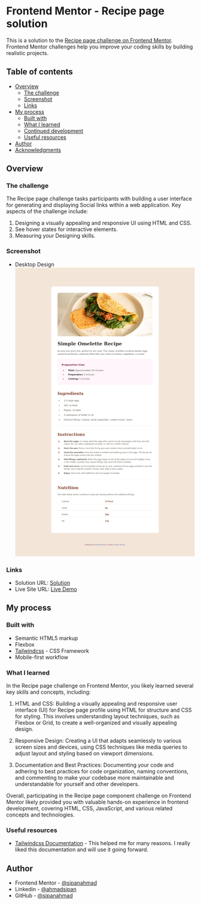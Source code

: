 # Frontend Mentor - Recipe page solution

This is a solution to the [Recipe page challenge on Frontend Mentor](https://www.frontendmentor.io/challenges/recipe-page-KiTsR8QQKm). Frontend Mentor challenges help you improve your coding skills by building realistic projects. 

## Table of contents

- [Overview](#overview)
  - [The challenge](#the-challenge)
  - [Screenshot](#screenshot)
  - [Links](#links)
- [My process](#my-process)
  - [Built with](#built-with)
  - [What I learned](#what-i-learned)
  - [Continued development](#continued-development)
  - [Useful resources](#useful-resources)
- [Author](#author)
- [Acknowledgments](#acknowledgments)

## Overview

### The challenge

The Recipe page challenge tasks participants with building a user interface for generating and displaying Social links within a web application. Key aspects of the challenge include:

1. Designing a visually appealing and responsive UI using HTML and CSS.
2. See hover states for interactive elements.
3. Measuring your Designing skills.

### Screenshot

- Desktop Design
![Desktop Design](./desktop-design.png)
	
### Links

- Solution URL: [Solution](https://www.frontendmentor.io/solutions/recipe-page-main-using-tailwindcss-hSB63DucCt)
- Live Site URL: [Live Demo](https://recipe-page-main-tailwindcss.vercel.app/	)

## My process

### Built with

- Semantic HTML5 markup
- Flexbox
- [Tailwindcss](https://tailwindcss.com/) - CSS Framework 
- Mobile-first workflow

### What I learned

In the Recipe page challenge on Frontend Mentor, you likely learned several key skills and concepts, including:

1. HTML and CSS: Building a visually appealing and responsive user interface (UI) for Recipe page profile using HTML for structure and CSS for styling. This involves understanding layout techniques, such as Flexbox or Grid, to create a well-organized and visually appealing design.

   
2. Responsive Design: Creating a UI that adapts seamlessly to various screen sizes and devices, using CSS techniques like media queries to adjust layout and styling based on viewport dimensions.

3. Documentation and Best Practices: Documenting your code and adhering to best practices for code organization, naming conventions, and commenting to make your codebase more maintainable and understandable for yourself and other developers.

Overall, participating in the Recipe page component challenge on Frontend Mentor likely provided you with valuable hands-on experience in frontend development, covering HTML, CSS, JavaScript, and various related concepts and technologies.

### Useful resources

- [Tailwindcss Documentation](https://tailwindcss.com/docs/installation) - This helped me for many reasons. I really liked this documentation and will use it going forward.

## Author

- Frontend Mentor - [@sipanahmad](https://www.frontendmentor.io/profile/sipanahmad)
- Linkedin - [@ahmadsipan](https://www.linkedin.com/in/ahmadsipan/)
- GitHub - [@sipanahmad](https://github.com/sipanahmad)

